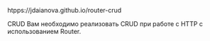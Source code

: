 htpps://jdaianova.github.io/router-crud

CRUD
Вам необходимо реализовать CRUD при работе с HTTP с использованием Router.